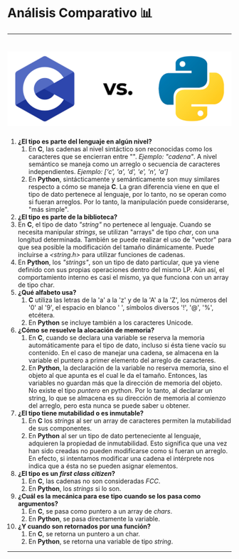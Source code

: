 # Análisis Comparativo 📊
------

![cvspy](/04-Strings/img/cvspy.jpg)
=======

1. **¿El tipo es parte del lenguaje en algún nivel?**
   1. En **C**, las cadenas al nivel sintáctico son reconocidas como los caracteres que se encierran entre "". *Ejemplo: "cadena"*. A nivel semántico se maneja como un arreglo o secuencia de caracteres independientes. *Ejemplo: ['c', 'a', 'd', 'e', 'n', 'a']*
   2. En **Python**, sintácticamente y semánticamente son muy similares respecto a cómo se maneja **C**. La gran diferencia viene en que el tipo de dato pertenece al lenguaje, por lo tanto, no se operan como si fueran arreglos. Por lo tanto, la manipulación puede considerarse, "más simple".
2.  **¿El tipo es parte de la biblioteca?**
   1. En **C**, el tipo de dato *"string"* no pertenece al lenguaje. Cuando se necesita manipular *strings*, se utilizan "arrays" de tipo *char*, con una longitud determinada. También se puede realizar el uso de "vector" para que sea posible la modificación del tamaño dinámicamente. Puede incluirse a *<string.h>* para utilizar funciones de cadenas.
   2. En **Python**, los *"strings"*, son un tipo de dato particular, que ya viene definido con sus propias operaciones dentro del mismo LP. Aún así, el comportamiento interno es casi el mismo, ya que funciona con un array de tipo char.
3. **¿Qué alfabeto usa?**
   1. **C** utiliza las letras de la 'a' a la 'z' y de la 'A' a la 'Z', los números del '0' al '9', el espacio en blanco ' ', símbolos diversos '!', '@', '%', etcétera.
   2. En **Python** se incluye también a los caracteres Unicode.
4. **¿Cómo se resuelve la alocación de memoria?**
   1. En **C**, cuando se declara una variable se reserva la memoria automáticamente para el tipo de dato, incluso si ésta tiene vacío su contenido. En el caso de manejar una cadena, se almacena en la variable el puntero a primer elemento del arreglo de caracteres.
   2. En **Python**, la declaración de la variable no reserva memoria, sino el objeto al que apunta es el cual le da el tamaño. Entonces, las variables no guardan más que la dirección de memoria del objeto. No existe el tipo *puntero* en python. Por lo tanto, al declarar un string, lo que se almacena es su dirección de memoria al comienzo del arreglo, pero esta nunca se puede saber u obtener.
5. **¿El tipo tiene mutabilidad o es inmutable?**
   1. En **C** los *strings* al ser un array de caracteres permiten la mutabilidad de sus componentes.
   2. En **Python** al ser un tipo de dato perteneciente al lenguaje, adquieren la propiedad de inmutabilidad. Esto significa que una vez han sido creadas no pueden modificarse como si fueran un arreglo. En efecto, si intentamos modificar una cadena el intérprete nos indica que a ésta no se pueden asignar elementos.
6. **¿El tipo es un *first class citizen*?**
   1. En **C**, las cadenas no son consideradas *FCC*.
   2. En **Python**, los *strings* si lo son.
7. **¿Cuál es la mecánica para ese tipo cuando se los pasa como argumentos?**
   1. En **C**, se pasa como puntero a un array de *chars*.
   2. En **Python**, se pasa directamente la variable.
8. **¿Y cuando son retornados por una función?**
   1. En **C**, se retorna un puntero a un char.
   2. En **Python**, se retorna una variable de tipo *string*.

------

